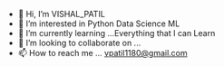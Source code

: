 - 👋 Hi, I’m VISHAL_PATIL
- 👀 I’m interested in Python Data Science ML
- 🌱 I’m currently learning ...Everything that I can Learn
- 💞️ I’m looking to collaborate on ...
- 📫 How to reach me ...  vpatil1180@gmail.com

<!---
Vishal1180/Vishal1180 is a ✨ special ✨ repository because its `README.md` (this file) appears on your GitHub profile.
You can click the Preview link to take a look at your changes.
--->
